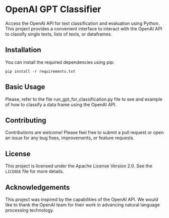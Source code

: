 # OpenAI GPT Classifier

Access the OpenAI API for text classification and evaluation using Python. This project provides a convenient interface to interact with the OpenAI API to classify single texts, lists of texts, or dataframes.

## Installation

You can install the required dependencies using pip:

```
pip install -r requirements.txt
```
## Basic Usage

Please, refer to the file run_gpt_for_classification.py file to see and example of how to classify a data frame using the OpenAI API.

## Contributing
Contributions are welcome! Please feel free to submit a pull request or open an issue for any bug fixes, improvements, or feature requests.

## License
This project is licensed under the Apache License Version 2.0. See the `LICENSE` file for more details.

## Acknowledgements
This project was inspired by the capabilities of the OpenAI API. We would like to thank the OpenAI team for their work in advancing natural language processing technology.
